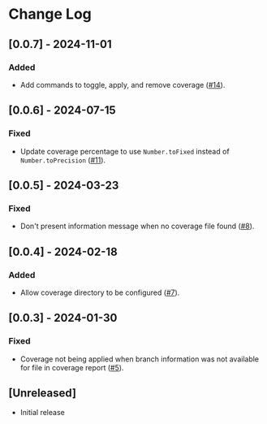 # Change Log

## [0.0.7] - 2024-11-01

### Added

- Add commands to toggle, apply, and remove coverage ([#14](https://github.com/dewski/vscode-simplecov/pull/14)).

## [0.0.6] - 2024-07-15

### Fixed

- Update coverage percentage to use `Number.toFixed` instead of `Number.toPrecision` ([#11](https://github.com/dewski/vscode-simplecov/pull/11)).

## [0.0.5] - 2024-03-23

### Fixed

- Don't present information message when no coverage file found ([#8](https://github.com/dewski/vscode-simplecov/pull/8)).

## [0.0.4] - 2024-02-18

### Added

- Allow coverage directory to be configured ([#7](https://github.com/dewski/vscode-simplecov/pull/7)).

## [0.0.3] - 2024-01-30

### Fixed

- Coverage not being applied when branch information was not available for file in coverage report ([#5](https://github.com/dewski/vscode-simplecov/pull/5)).

## [Unreleased]

- Initial release
